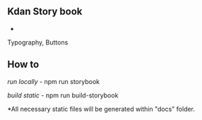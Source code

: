 ## Kdan Story book
-
Typography, Buttons


How to
-
*run locally -*
npm run storybook

*build static -*
npm run build-storybook

*All necessary static files will be generated within "docs" folder.

